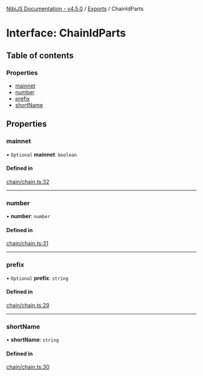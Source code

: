 [NibiJS Documentation - v4.5.0](../README.md) / [Exports](../README.md) / ChainIdParts

# Interface: ChainIdParts

## Table of contents

### Properties

- [mainnet](ChainIdParts.md#mainnet)
- [number](ChainIdParts.md#number)
- [prefix](ChainIdParts.md#prefix)
- [shortName](ChainIdParts.md#shortname)

## Properties

### mainnet

• `Optional` **mainnet**: `boolean`

#### Defined in

[chain/chain.ts:32](https://github.com/NibiruChain/ts-sdk/blob/23db897/packages/nibijs/src/chain/chain.ts#L32)

---

### number

• **number**: `number`

#### Defined in

[chain/chain.ts:31](https://github.com/NibiruChain/ts-sdk/blob/23db897/packages/nibijs/src/chain/chain.ts#L31)

---

### prefix

• `Optional` **prefix**: `string`

#### Defined in

[chain/chain.ts:29](https://github.com/NibiruChain/ts-sdk/blob/23db897/packages/nibijs/src/chain/chain.ts#L29)

---

### shortName

• **shortName**: `string`

#### Defined in

[chain/chain.ts:30](https://github.com/NibiruChain/ts-sdk/blob/23db897/packages/nibijs/src/chain/chain.ts#L30)
